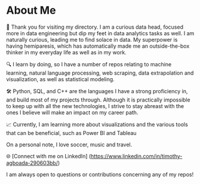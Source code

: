# About Me

👋 Thank you for visiting my directory. I am a curious data head, focused more in data engineering but dip my feet in data analytics tasks as well. I am naturally curious, leading me to find solace in data. My superpower is having hemiparesis, which has automatically made me an outside-the-box thinker in my everyday life as well as in my work.

🔍 I learn by doing, so I have a number of repos relating to machine learning, natural language processing, web scraping, data extrapolation and visualization, as well as statistical modeling.

🛠️ Python, SQL, and C++ are the languages I have a strong proficiency in, and build most of my projects through. Although it is practically impossible to keep up with all the new technologies, I strive to stay abreast with the ones I believe will make an impact on my career path.

📈 Currently, I am learning more about visualizations and the various tools that can be beneficial, such as Power BI and Tableau

On a personal note, I love soccer, music and travel.

🌐 [Connect with me on LinkedIn] (https://www.linkedin.com/in/timothy-agboada-290603bb/)

I am always open to questions or contributions concerning any of my repos!
